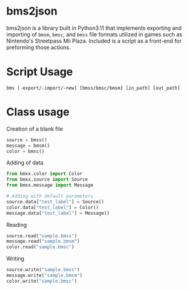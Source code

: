 # bms2json 
bms2json is a library built in Python3.11 that implements exporting and importing of `bmsm`, `bmsc`, and `bmss` file formats utilized in games such as Nintendo's Streetpass Mii Plaza. Included is a script as a front-end for preforming those actions.

# Script Usage
```console
bms [-export/-import/-new] [bmss/bmsc/bmsm] [in_path] [out_path]
```

# Class usage 
Creation of a blank file
```py
source = bmss()
message = bmsm()
color = bmsc()
```

Adding of data
```py
from bmxx.color import Color
from bmxx.source import Source
from bmxx.message import Message 

# Adding with default parameters
source.data["test_label"] = Source()
color.data["test_label"] = Color()
message.data["test_label"] = Message()
```
Reading 
```py
source.read("sample.bmss")
message.read("sample.bmsm")
color.read("sample.bmsc")
```
Writing 
```py
source.write("sample.bmss")
message.write("sample.bmsm")
color.write("sample.bmsc")
```
